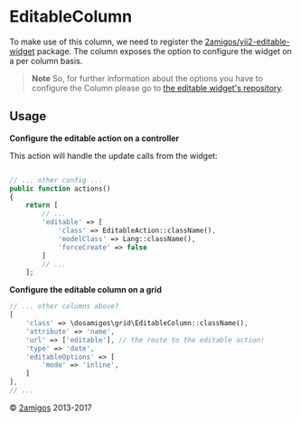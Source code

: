 EditableColumn
==============

To make use of this column, we need to register the [2amigos/yii2-editable-widget](https://github.com/2amigos/yii2-editable-widget) 
package. The column exposes the option to configure the widget on a per column basis. 

> **Note** So, for further information about the options you have to configure the Column please go to 
[the editable widget's repository](https://github.com/2amigos/yii2-editable-widget).


## Usage 

**Configure the editable action on a controller**

This action will handle the update calls from the widget:

```php 

// ... other config ...
public function actions()
{
    return [
        // ...
        'editable' => [
            'class' => EditableAction::className(),
            'modelClass' => Lang::className(),
            'forceCreate' => false
        ]
        // ...
    ];

```

**Configure the editable column on a grid**

```php 
// ... other columns above?
[
    'class' => \dosamigos\grid\EditableColumn::className(),
    'attribute' => 'name',
    'url' => ['editable'], // the route to the editable action!
    'type' => 'date',
    'editableOptions' => [
        'mode' => 'inline',
    ]
],
// ... 
```

 
© [2amigos](http://www.2amigos.us/) 2013-2017
